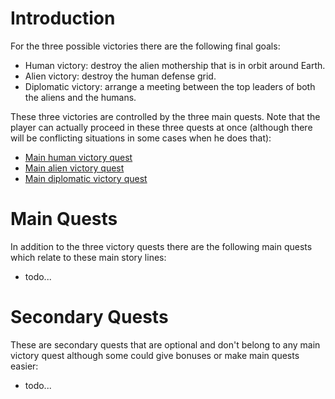 # Introduction #

For the three possible victories there are the following final goals:
  * Human victory: destroy the alien mothership that is in orbit around Earth.
  * Alien victory: destroy the human defense grid.
  * Diplomatic victory: arrange a meeting between the top leaders of both the aliens and the humans.

These three victories are controlled by the three main quests. Note that the player can actually proceed in these three quests at once (although there will be conflicting situations in some cases when he does that):
  * [Main human victory quest](QuestMainVictoryHuman.md)
  * [Main alien victory quest](QuestMainVictoryAlien.md)
  * [Main diplomatic victory quest](QuestMainVictoryDiplomatic.md)

# Main Quests #

In addition to the three victory quests there are the following main quests which relate to these main story lines:

  * todo...

# Secondary Quests #

These are secondary quests that are optional and don't belong to any main victory quest although some could give bonuses or make main quests easier:

  * todo...